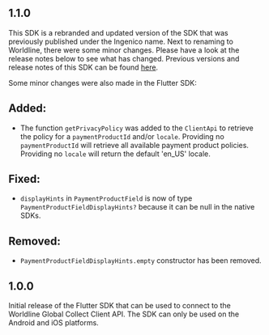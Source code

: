 ## 1.1.0
This SDK is a rebranded and updated version of the SDK that was previously published under the Ingenico name. Next to renaming to Worldline, there were some minor changes. Please have a look at the release notes below to see what has changed. Previous versions and release notes of this SDK can be found [here](https://github.com/Ingenico-ePayments/connect-sdk-client-flutter).

Some minor changes were also made in the Flutter SDK:

## Added: 
- The function `getPrivacyPolicy` was added to the `ClientApi` to retrieve the policy for a `paymentProductId` and/or `locale`. Providing no `paymentProductId` will retrieve all available payment product policies. Providing no `locale` will return the default 'en_US' locale.

## Fixed:
- `displayHints` in `PaymentProductField` is now of type `PaymentProductFieldDisplayHints?` because it can be null in the native SDKs.

## Removed:
- `PaymentProductFieldDisplayHints.empty` constructor has been removed.

## 1.0.0
Initial release of the Flutter SDK that can be used to connect to the Worldline Global Collect Client API. The SDK can only be used on the Android and iOS platforms.
